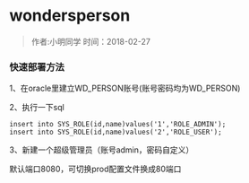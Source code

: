 # wondersperson
>作者:小明同学
>时间：2018-02-27
### 快速部署方法
1、在oracle里建立WD_PERSON账号(账号密码均为WD_PERSON)

2、执行一下sql
````
insert into SYS_ROLE(id,name)values('1','ROLE_ADMIN');
insert into SYS_ROLE(id,name)values('2','ROLE_USER');
````

3、新建一个超级管理员（账号admin，密码自定义）

默认端口8080，可切换prod配置文件换成80端口
